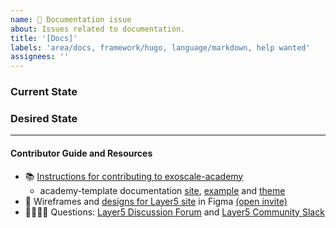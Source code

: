 ```yaml
---
name: 📄 Documentation issue
about: Issues related to documentation.
title: '[Docs]'
labels: 'area/docs, framework/hugo, language/markdown, help wanted'
assignees: ''
---
```

### Current State


### Desired State


---
#### Contributor Guide and Resources
- 📚 [Instructions for contributing to exoscale-academy](https://github.com/layer5io/exoscale-academy/blob/master/CONTRIBUTING.md)
   - academy-template documentation [site](https://docs.layer5.io/cloud/academy/), [example](https://github.com/layer5io/academy-example/) and [theme](https://github.com/layer5io/academy-theme/)
- 🎨 Wireframes and [designs for Layer5 site](https://www.figma.com/file/5ZwEkSJwUPitURD59YHMEN/Layer5-Designs) in Figma [(open invite)](https://www.figma.com/team_invite/redeem/qJy1c95qirjgWQODApilR9)
- 🙋🏾🙋🏼 Questions: [Layer5 Discussion Forum](https://discuss.layer5.io) and [Layer5 Community Slack](http://slack.layer5.io)

